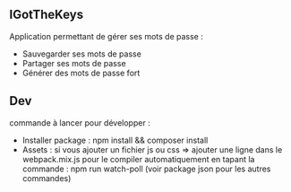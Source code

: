 ## IGotTheKeys

Application permettant de gérer ses mots de passe :
<ul>
  <li>Sauvegarder ses mots de passe</li>
  <li>Partager ses mots de passe</li>
  <li>Générer des mots de passe fort</li>
</ul>  


## Dev

commande à lancer pour développer :
<ul>
  <li>Installer package : npm install && composer install</li>
  <li>Assets : si vous ajouter un fichier js ou css => ajouter une ligne dans le webpack.mix.js pour le compiler automatiquement en tapant la commande : npm run watch-poll (voir package json pour les autres commandes)
  </li>
</ul>  
